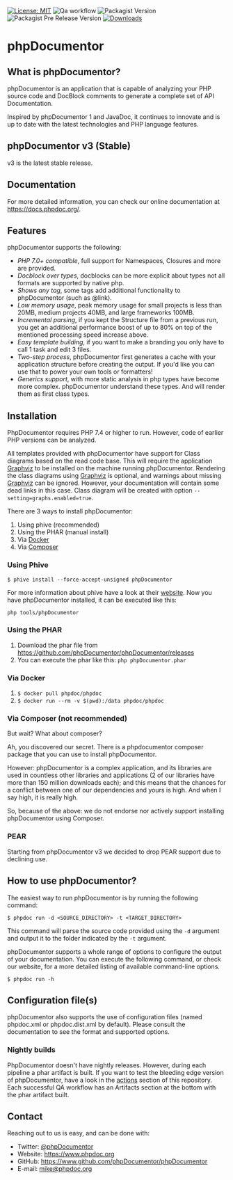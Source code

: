 [![License: MIT](https://img.shields.io/badge/License-MIT-green.svg)](https://opensource.org/licenses/MIT)
![Qa workflow](https://github.com/phpDocumentor/phpDocumentor/workflows/Qa%20workflow/badge.svg)
![Packagist Version](https://img.shields.io/packagist/v/phpdocumentor/phpdocumentor?label=packagist%20stable)
![Packagist Pre Release Version](https://img.shields.io/packagist/vpre/phpdocumentor/phpdocumentor?label=packagist%20unstable)
[![Downloads](https://img.shields.io/packagist/dm/phpDocumentor/phpDocumentor.svg)](https://packagist.org/packages/phpDocumentor/phpDocumentor)


phpDocumentor
=============

What is phpDocumentor?
----------------------

phpDocumentor is an application that is capable of analyzing your PHP source code and
DocBlock comments to generate a complete set of API Documentation.

Inspired by phpDocumentor 1 and JavaDoc, it continues to innovate and is up to date with the latest technologies and PHP language features.

phpDocumentor v3 (Stable)
------------------------------------

v3 is the latest stable release. 

Documentation
-------------

For more detailed information, you can check our online documentation at https://docs.phpdoc.org/.

Features
--------

phpDocumentor supports the following:

* *PHP 7.0+ compatible*, full support for Namespaces, Closures and more are provided.
* *Docblock over types*, docblocks can be more explicit about types not all formats are supported by native php.
* *Shows any tag*, some tags add additional functionality to phpDocumentor (such as @link).
* *Low memory usage*, peak memory usage for small projects is less than 20MB, medium projects 40MB, and large frameworks 100MB.
* *Incremental parsing*, if you kept the Structure file from a previous run, you get an additional performance boost of up
  to 80% on top of the mentioned processing speed increase above.
* *Easy template building*, if you want to make a branding you only have to call 1 task and edit 3 files.
* *Two-step process*, phpDocumentor first generates a cache with your application structure before creating the output.
  If you'd like you can use that to power your own tools or formatters!
* *Generics support*, with more static analysis in php types have become more complex. phpDocumentor understand these types. 
  And will render them as first class types.

Installation
------------

PhpDocumentor requires PHP 7.4 or higher to run.
However, code of earlier PHP versions can be analyzed.

All templates provided with phpDocumentor have support for Class diagrams based on the read code base.
This will require the application [Graphviz] to be installed on the machine running phpDocumentor.
Rendering the class diagrams using [Graphviz] is optional, and warnings about missing [Graphviz] can be ignored.
However, your documentation will contain some dead links in this case. Class diagram will be created with option `--setting=graphs.enabled=true`.

There are 3 ways to install phpDocumentor:

1. Using phive (recommended)
2. Using the PHAR (manual install)
3. Via [Docker]
4. Via [Composer]

### Using Phive

`$ phive install --force-accept-unsigned phpDocumentor`

For more information about phive have a look at their [website](https://phar.io/).
Now you have phpDocumentor installed, it can be executed like this:

`php tools/phpDocumentor`

### Using the PHAR

1. Download the phar file from https://github.com/phpDocumentor/phpDocumentor/releases
2. You can execute the phar like this: `php phpDocumentor.phar`

### Via Docker

1. `$ docker pull phpdoc/phpdoc`
2. `$ docker run --rm -v $(pwd):/data phpdoc/phpdoc`

### Via Composer (not recommended)

But wait? What about composer?

Ah, you discovered our secret. There is a phpdocumentor composer package that you can use to install phpDocumentor.

However: phpDocumentor is a complex application, and its libraries are used in countless other libraries and applications (2 of our libraries have more than 150 million downloads each); and this means that the chances for a conflict between one of our dependencies and yours is high. And when I say high, it is really high.

So, because of the above: we do not endorse nor actively support installing phpDocumentor using Composer.

### PEAR

Starting from phpDocumentor v3 we decided to drop PEAR support due to declining use.

How to use phpDocumentor?
-------------------------

The easiest way to run phpDocumentor is by running the following command:

    $ phpdoc run -d <SOURCE_DIRECTORY> -t <TARGET_DIRECTORY>

This command will parse the source code provided using the `-d` argument and output it to the folder indicated by the `-t` argument.

phpDocumentor supports a whole range of options to configure the output of your documentation.
You can execute the following command, or check our website, for a more detailed listing of available command-line options.

    $ phpdoc run -h

Configuration file(s)
---------------------

phpDocumentor also supports the use of configuration files (named phpdoc.xml or phpdoc.dist.xml by default).
Please consult the documentation to see the format and supported options.

### Nightly builds

PhpDocumentor doesn't have nightly releases.
However, during each pipeline a phar artifact is built.
If you want to test the bleeding edge version of phpDocumentor, have a look in the [actions] section of this repository.
Each successful QA workflow has an Artifacts section at the bottom with the phar artifact built.

Contact
-------

Reaching out to us is easy, and can be done with:

* Twitter: [@phpDocumentor]
* Website: https://www.phpdoc.org
* GitHub:  https://www.github.com/phpDocumentor/phpDocumentor
* E-mail:  [mike@phpdoc.org]

[@phpDocumentor]: https://twitter.com/phpDocumentor
[v2 branch]: https://github.com/phpDocumentor/phpDocumentor/tree/2.9
[Graphviz]: https://www.graphviz.org/download/
[actions]: https://github.com/phpDocumentor/phpDocumentor/actions?query=workflow%3A%22Qa+workflow%22+is%3Asuccess
[Docker]: https://hub.docker.com/r/phpdoc/phpdoc/
[Composer]: https://getcomposer.org/
[mike@phpdoc.org]: mailto:mike@phpdoc.org
